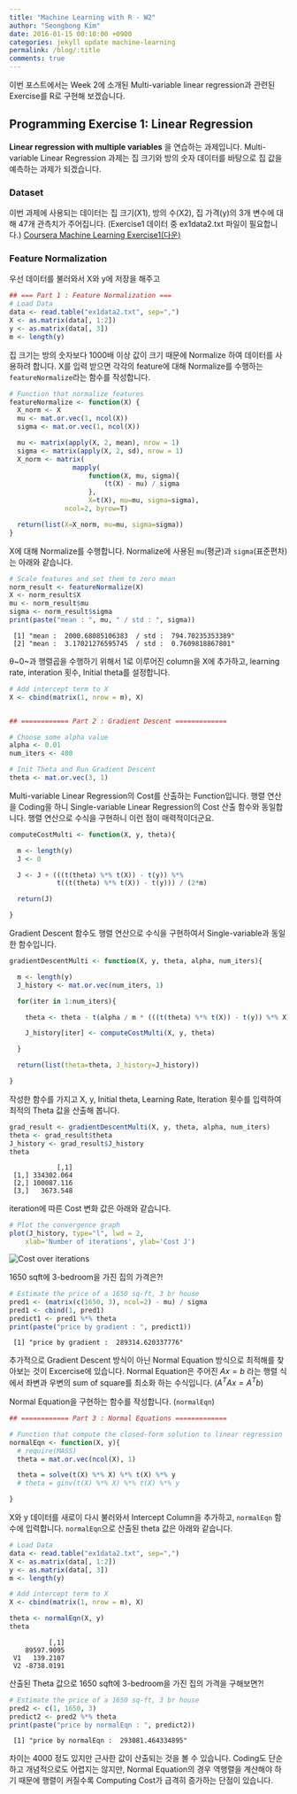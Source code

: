 ```yaml
---
title: "Machine Learning with R - W2"
author: "Seongbong Kim"
date: 2016-01-15 00:10:00 +0900
categories: jekyll update machine-learning
permalink: /blog/:title
comments: true
---
```


이번 포스트에서는 Week 2에 소개된 Multi-variable linear regression과 관련된 Exercise를 R로 구현해 보겠습니다.


## Programming Exercise 1: Linear Regression


**Linear regression with multiple variables** 을 연습하는 과제입니다.
 Multi-variable Linear Regression 과제는 집 크기와 방의 숫자 데이터를 바탕으로 집 값을 예측하는 과제가 되겠습니다.

### Dataset
이번 과제에 사용되는 데이터는 집 크기(X1), 방의 수(X2), 집 가격(y)의 3개 변수에 대해 47개 관측치가 주어집니다.
(Exercise1 데이터 중 ex1data2.txt 파일이 필요합니다.)
    <a href="https://s3.amazonaws.com/spark-public/ml/exercises/on-demand/machine-learning-ex1.zip">Coursera Machine Learning Exercise1(다운)</a>

### Feature Normalization



우선 데이터를 불러와서 X와 y에 저장을 해주고


```r
## === Part 1 : Feature Normalization ===
# Load Data
data <- read.table("ex1data2.txt", sep=",")
X <- as.matrix(data[, 1:2])
y <- as.matrix(data[, 3])
m <- length(y)
```

집 크기는 방의 숫자보다 1000배 이상 값이 크기 때문에 Normalize 하여 데이터를 사용하려 합니다.
X를 입력 받으면 각각의 feature에 대해 Normalize를 수행하는 `featureNormalize`라는 함수를 작성합니다.


```r
# Function that normalize features
featureNormalize <- function(X) {
  X_norm <- X
  mu <- mat.or.vec(1, ncol(X))
  sigma <- mat.or.vec(1, ncol(X))

  mu <- matrix(apply(X, 2, mean), nrow = 1)
  sigma <- matrix(apply(X, 2, sd), nrow = 1)
  X_norm <- matrix(
                mapply(
                    function(X, mu, sigma){
                        (t(X) - mu) / sigma
                    },
                    X=t(X), mu=mu, sigma=sigma),
              ncol=2, byrow=T)

  return(list(X=X_norm, mu=mu, sigma=sigma))
}
```

 X에 대해 Normalize를 수행합니다. Normalize에 사용된 `mu`(평균)과 `sigma`(표준편차)는 아래와 같습니다.


```r
# Scale features and set them to zero mean
norm_result <- featureNormalize(X)
X <- norm_result$X
mu <- norm_result$mu
sigma <- norm_result$sigma
print(paste("mean : ", mu, " / std : ", sigma))
```


     [1] "mean :  2000.68085106383  / std :  794.70235353389"
     [2] "mean :  3.17021276595745  / std :  0.7609818867801"


θ~0~과 행렬곱을 수행하기 위해서 1로 이루어진 column을 X에 추가하고,
learning rate, interation 횟수, Initial theta를 설정합니다.


```r
# Add intercept term to X
X <- cbind(matrix(1, nrow = m), X)


## ============ Part 2 : Gradient Descent =============

# Choose some alpha value
alpha <- 0.01
num_iters <- 400

# Init Theta and Run Gradient Descent
theta <- mat.or.vec(3, 1)
```

Multi-variable Linear Regression의 Cost를 산출하는 Function입니다. 행렬 연산을 Coding을 하니 Single-variable Linear Regression의 Cost 산출 함수와 동일합니다. 행렬 연산으로 수식을 구현하니 이런 점이 매력적이더군요.


```r
computeCostMulti <- function(X, y, theta){

  m <- length(y)
  J <- 0

  J <- J + (((t(theta) %*% t(X)) - t(y)) %*%
            t((t(theta) %*% t(X)) - t(y))) / (2*m)

  return(J)

}
```

Gradient Descent 함수도 행렬 연산으로 수식을 구현하여서 Single-variable과 동일한 함수입니다.


```r
gradientDescentMulti <- function(X, y, theta, alpha, num_iters){

  m <- length(y)
  J_history <- mat.or.vec(num_iters, 1)

  for(iter in 1:num_iters){

    theta <- theta - t(alpha / m * (((t(theta) %*% t(X)) - t(y)) %*% X))

    J_history[iter] <- computeCostMulti(X, y, theta)

  }

  return(list(theta=theta, J_history=J_history))

}
```


작성한 함수를 가지고 X, y, Initial theta, Learning Rate, Iteration 횟수를 입력하여 최적의 Theta 값을 산출해 봅니다.

```r
grad_result <- gradientDescentMulti(X, y, theta, alpha, num_iters)
theta <- grad_result$theta
J_history <- grad_result$J_history
theta
```


                [,1]
     [1,] 334302.064
     [2,] 100087.116
     [3,]   3673.548


iteration에 따른 Cost 변화 값은 아래와 같습니다.


```r
# Plot the convergence graph
plot(J_history, type="l", lwd = 2,
    xlab='Number of iterations', ylab='Cost J')
```

![Cost over iterations](/assets/coursera/machine-learning/ex1/unnamed-chunk-9-1.png)

1650 sqft에 3-bedroom을 가진 집의 가격은?!


```r
# Estimate the price of a 1650 sq-ft, 3 br house
pred1 <- (matrix(c(1650, 3), ncol=2) - mu) / sigma
pred1 <- cbind(1, pred1)
predict1 <- pred1 %*% theta
print(paste("price by gradient : ", predict1))
```


     [1] "price by gradient :  289314.620337776"


추가적으로 Gradient Descent 방식이 아닌 Normal Equation 방식으로 최적해를 찾아보는 것이 Excercise에 있습니다.
Normal Equation은 주어진 $Ax = b$ 라는 행렬 식에서 좌변과 우변의 sum of square를 최소화 하는 수식입니다.
($A^TAx = A^Tb$)

Normal Equation을 구현하는 함수를 작성합니다. (`normalEqn`)


```r
## ============ Part 3 : Normal Equations =============

# Function that compute the closed-form solution to linear regression
normalEqn <- function(X, y){
  # require(MASS)
  theta = mat.or.vec(ncol(X), 1)

  theta = solve(t(X) %*% X) %*% t(X) %*% y
  # theta = ginv(t(X) %*% X) %*% t(X) %*% y

}
```

X와 y 데이터를 새로이 다시 불러와서 Intercept Column을 추가하고, `normalEqn` 함수에 입력합니다. `normalEqn`으로 산출된 theta 값은 아래와 같습니다.


```r
# Load Data
data <- read.table("ex1data2.txt", sep=",")
X <- as.matrix(data[, 1:2])
y <- as.matrix(data[, 3])
m <- length(y)

# Add intercept term to X
X <- cbind(matrix(1, nrow = m), X)

theta <- normalEqn(X, y)
theta
```


              [,1]
        89597.9095
     V1   139.2107
     V2 -8738.0191


산출된 Theta 값으로 1650 sqft에 3-bedroom을 가진 집의 가격을 구해보면?!


```r
# Estimate the price of a 1650 sq-ft, 3 br house
pred2 <- c(1, 1650, 3)
predict2 <- pred2 %*% theta
print(paste("price by normalEqn : ", predict2))
```


     [1] "price by normalEqn :  293081.464334895"


차이는 4000 정도 있지만 근사한 값이 산출되는 것을 볼 수 있습니다. Coding도 단순하고 개념적으로도 어렵지는 않지만, Normal Equation의 경우 역행렬을 계산해야 하기 때문에 행렬이 커질수록 Computing Cost가 급격히 증가하는 단점이 있습니다.
